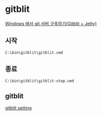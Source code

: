 # gitblit

[Windows 에서 git 서버 구축하기(Gitblit + Jetty)](https://www.lesstif.com/pages/viewpage.action?pageId=26084460)

## 시작
```
C:\bin\gitblit\gitblit.cmd
```

## 종료
```
C:\bin\gitblit\gitblit-stop.cmd
```

## gitblit

[gitblit setting](http://gitblit.com/setup_go.html)
